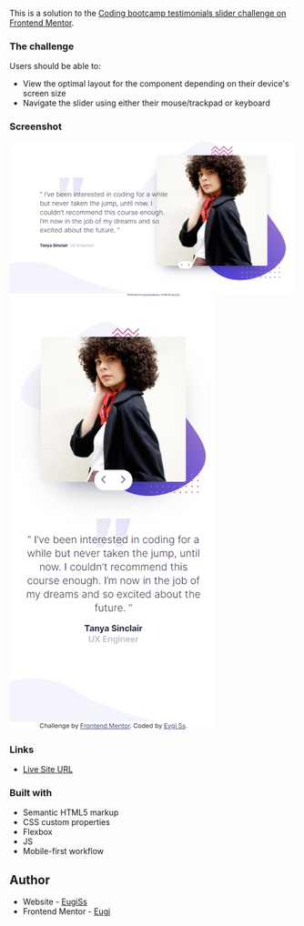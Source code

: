 This is a solution to the [Coding bootcamp testimonials slider challenge on Frontend Mentor](https://www.frontendmentor.io/challenges/coding-bootcamp-testimonials-slider-4FNyLA8JL).

### The challenge

Users should be able to:

- View the optimal layout for the component depending on their device's screen size
- Navigate the slider using either their mouse/trackpad or keyboard

### Screenshot

![](screenshots/desktop.jpg)
![](screenshots/mobile.jpg)

### Links

- [Live Site URL](https://eugiss.github.io/Coding-bootcamp-testimonials-slider/)

### Built with

- Semantic HTML5 markup
- CSS custom properties
- Flexbox
- JS
- Mobile-first workflow

## Author

- Website - [EugiSs](https://github.com/EugiSs)
- Frontend Mentor - [Eugi](https://www.frontendmentor.io/profile/EugiSs)
